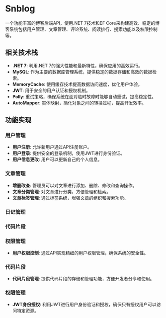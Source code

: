 # Snblog

一个功能丰富的博客后端API，使用.NET 7技术和EF Core来构建高效、稳定的博客系统包括用户管理、文章管理、评论系统、阅读排行、搜索功能以及权限控制等。

## 相关技术栈

- **.NET 7**: 利用.NET 7的强大性能和最新特性，确保应用的高效运行。
- **MySQL**: 作为主要的数据库管理系统，提供稳定的数据存储和高效的数据检索。
- **MemoryCache**: 使用缓存技术提高数据访问速度，优化用户体验。
- **JWT**: 用于安全的用户认证和授权机制。
- **Polly**: 重试策略，确保系统在面对临时故障时能够自动重试，提高稳定性。
- **AutoMapper**: 实体映射，简化对象之间的转换过程，提高开发效率。

## 功能实现

### 用户管理
- **用户注册**: 允许新用户通过API注册账户。
- **用户登录**: 提供安全的登录机制，使用JWT进行身份验证。
- **用户信息更改**: 用户可以更新自己的个人信息。

### 文章管理

- **增删改查**: 管理员可以对文章进行添加、删除、修改和查询操作。
- **文章分类管理**: 对文章进行分类，方便管理和检索。
- **文章标签管理**: 通过标签系统，增强文章的组织和搜索功能。

### 日记管理

### 代码片段

### 权限管理
- **用户权限控制**: 通过API实现精细的用户权限管理，确保系统的安全性。

### 代码片段
- **代码片段管理**: 提供代码片段的存储和管理功能，方便开发者分享和使用。

### 权限管理

- **JWT身份授权**: 利用JWT进行用户身份验证和授权，确保只有授权用户可以访问特定资源。

